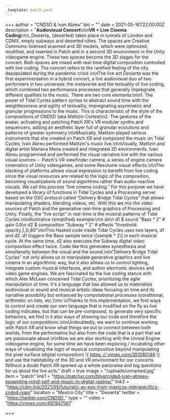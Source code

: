 ```yaml
---
_template: patch_post
---
```


+++
author = "CNDSD & Ivan Abreu"
bio = ""
date = 2021-05-16T22:00:00Z
description = "**Audiovisual Concert**\n\n**VR + Live Cinema Coding**\n\n_Desierta_ (deserted) takes place in tunnels of London and CDMX, empty subways and deserted cities. The spaces are Creative Commons-licensed scanned and 3D models, which were optimized, modified, and inserted in Patch and in a second 3D environment in the Unity videogame engine. These two spaces become the 3D stages for the concert. Both spaces are mixed with real-time digital composition controlled with live coding. The concert refers to the rarefied feeling of the city depopulated during the pandemic crisis.\n\nThe live act _Desierta_ was the first experimentation in a hybrid concert, a live audiovisual duo of two performers in two universes: the metaverse and the textuality of live coding, which combined two performance processes that generally impregnate different qualities to the music. There are two core elements:\n\n1. The power of Tidal Cycles pattern syntax to abstract sound time with the weightlessness and agility of textuality, impregnating asymmetric and granular progressions to the music. This is characteristic of the style of the compositions of CNDSD (aka Malitzin Cortes)\n2. The gestures of the avatar, activating and patching Patch XR's VR modular synths and sequencers, adding an aesthetic layer full of granular evolutions and patterns of greater symmetry.\n\nMusically, Malitzin played various instruments that she created on Patch.XR and composed the music on Tidal Cycles; Ivan Abreu performed Malitzin's music live.\n\nVisually, Malitzin and digital artist Mariana Mena created and integrated 3D environments. Ivan Abreu programmed and performed the visual narrative live with the various visual sources -- Patch's VR viewfinder camera, a series of engine camera cinematics of Unity videogames, and some Resolume visual effects.\n\nThe stacking of platforms allows visual expression to benefit from live coding since the visual resources are related to the logic of the composition, becoming visualizations of sound algorithms rather than audio-reactive visuals. We call this process “live cinema coding.” For this purpose we have developed a library of functions in Tidal Cycles and a Processing server based on the OSC protocol called “Delivery Bridge Tidal Cycles” that allows manipulating shaders, blending videos, etc. With this we mix the video sources of Patch and the generative real-time graphics of Processing and Unity. Finally, the “live script” in real-time is the musical patterns of Tidal Cycles.\n\nIllustrative (simplified) example:\n\n    do\n    d1 $ sound \"Bass * 2\" # gain 0.8\n    d2 $ composition \"Subway * 2\" # effects “threshold: opacity_1_0_80”\n\nThis Haskell code inside Tidal Cycles uses two layers, d1 and d2. d1 triggers the Bass sample twice \\[sample * 2\\] in each musical cycle. At the same time, d2 also executes the Subway digital video composition effect twice. Code like this generates synesthesia and simultaneity between the visual and the sound.\n\n“Delivery Bridge Tidal Cycles” not only allows us to manipulate generative graphics and live cinema in an algorithmic way, but it also allows us to control lighting, integrate custom musical interfaces, and author electronic devices and video game engines. We are fascinated by the live coding stance with which Alex McLean conceived Tidal Cycles, prioritizing the agile manipulation of time. It's a language that has allowed us to materialize audiovisual or sound and musical artistic ideas focusing on time and its narrative possibility but enhanced by computational processes (conditional, arithmetic on lists, etc.)\n\n  \nThanks to this implementation, we find ways to control and create our own language that is modified on the fly as live coding indicates, but that can be pre-composed, to generate very specific behaviors, we find in it also ways of showing our code and therefore the logic of our compositions.\n\nUndoubtedly, we want to continue working with Patch XR and know what things we put to connect between both worlds, from the performative but also from the code that is a part that we are passionate about.\n\nNow we are also working with the Unreal Engine videogame engine, for some time we have been exploring / incubating other ways of visualizing the logic of musical composition beyond manipulating the pixel surface (digital composition) \\[ [https: // vimeo.com/351080146](https://vimeo.com/351080146) \\] and use the habitability of the 3D and VR environment for our concerts. Without a doubt Patch.XR opened up a whole panorama and big questions for us about the live acts."
draft = true
image = "/uploads/unnamed.jpg"
item = "patch"
link1 = "https://patchxr.com/blog/cndsd-ivan-abreau-expanding-mind-self-and-music-in-digital-realms/"
link2 = "https://cdm.link/2021/05/futuristic-av-eps-from-mexicos-interspecifics-cndsd-ivan/"
location = "Mexico City"
title = "Desierta"
twitter = "https://twitter.com/CNDSD_"
type = ""
video = "https://vimeo.com/497847561"

+++
